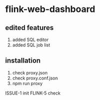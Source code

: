 # flink-web-dashboard

## edited features

1. added SQL editor
2. added SQL job list

## installation

1. check proxy.json
1. check proxy.conf.json
1. npm run proxy

ISSUE-1 init
FLINK-5 check
